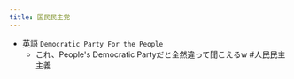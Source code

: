 ```yaml
---
title: 国民民主党
---
```


* 英語 `Democratic Party For the People`
  * これ、People's Democratic Partyだと全然違って聞こえるw #人民民主主義
